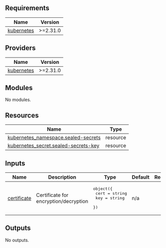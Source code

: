 <!-- BEGIN_TF_DOCS -->
## Requirements

| Name | Version |
|------|---------|
| <a name="requirement_kubernetes"></a> [kubernetes](#requirement\_kubernetes) | >=2.31.0 |

## Providers

| Name | Version |
|------|---------|
| <a name="provider_kubernetes"></a> [kubernetes](#provider\_kubernetes) | >=2.31.0 |

## Modules

No modules.

## Resources

| Name | Type |
|------|------|
| [kubernetes_namespace.sealed-secrets](https://registry.terraform.io/providers/hashicorp/kubernetes/latest/docs/resources/namespace) | resource |
| [kubernetes_secret.sealed-secrets-key](https://registry.terraform.io/providers/hashicorp/kubernetes/latest/docs/resources/secret) | resource |

## Inputs

| Name | Description | Type | Default | Required |
|------|-------------|------|---------|:--------:|
| <a name="input_certificate"></a> [certificate](#input\_certificate) | Certificate for encryption/decryption | <pre>object({<br/>    cert = string<br/>    key  = string<br/>  })</pre> | n/a | yes |

## Outputs

No outputs.
<!-- END_TF_DOCS -->
